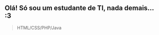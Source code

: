 ## Olá! Só sou um estudante de TI, nada demais... :3

>  HTML/CSS/PHP/Java

<!---
realvector/realvector is a ✨ special ✨ repository because its `README.md` (this file) appears on your GitHub profile.
You can click the Preview link to take a look at your changes.
--->

